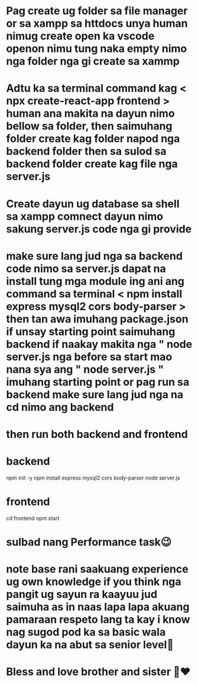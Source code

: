 # Pag create ug folder sa file manager or sa xampp sa httdocs unya human nimug create open ka vscode openon nimu tung naka empty nimo nga folder nga gi create sa xammp 

# Adtu ka sa terminal command kag < npx create-react-app frontend > human ana makita na dayun nimo bellow sa folder, then saimuhang folder create kag folder napod nga backend folder then sa sulod sa backend folder create kag file nga server.js

# Create dayun ug database sa shell sa xampp comnect dayun nimo sakung server.js code nga gi provide 

# make sure lang jud nga sa backend code nimo sa server.js dapat na install tung mga module ing ani ang command sa terminal < npm install express mysql2 cors body-parser > then tan awa imuhang package.json if unsay starting point saimuhang backend if naakay makita nga " node server.js nga before sa start mao nana sya ang " node server.js " imuhang starting point or pag run sa backend make sure lang jud nga na cd nimo ang backend 

# then run both backend and frontend 

# backend 
npm init -y
npm install express mysql2 cors body-parser
node server.js

# frontend 

cd frontend
npm start

# sulbad nang Performance task😉

# note base rani saakuang experience ug own knowledge if you think nga pangit ug sayun ra kaayuu jud saimuha as in naas lapa lapa akuang pamaraan respeto lang ta kay i know nag sugod pod ka sa basic wala dayun ka na abut sa senior level🫶


# Bless and love brother and sister 🫶❤️




